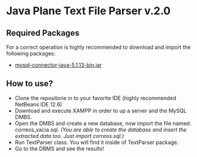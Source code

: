 # Java Plane Text File Parser v.2.0

## Required Packages

For a correct operation is highly recommended to download and import the following packages:

-   [mysql-connector-java-5.1.13-bin.jar](https://mega.nz/fileu0hlUbJS#pr_JvdfPvhKeq7kPQzrZx0_oyMkNZuV9vkOs0ECjOvg)

## How to use?

-   Clone the repositorie in to your favorite IDE (highly recommended NetBeans IDE 12.6)
-   Download and execute XAMPP in order to up a server and the MySQL DMBS.
-   Open the DMBS and create a new database, now import the file named: correos_vacia.sql. _(You are able to create the database and insert the extracted data too. Just import correos.sql.)_
-   Run TextParser class. You will find it inside of TextParser package.
-   Go to the DBMS and see the results!
